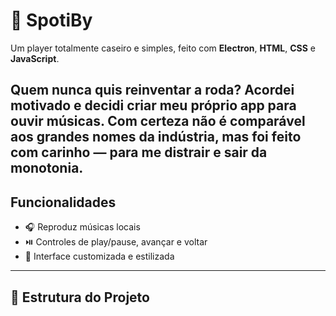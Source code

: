 # 🎵 SpotiBy

Um player totalmente caseiro e simples, feito com **Electron**, **HTML**, **CSS** e **JavaScript**.

Quem nunca quis reinventar a roda? Acordei motivado e decidi criar meu próprio app para ouvir músicas. Com certeza não é comparável aos grandes nomes da indústria, mas foi feito com carinho — para me distrair e sair da monotonia.
------------------------------------------------

##  Funcionalidades

- 🎧 Reproduz músicas locais  
- ⏯️ Controles de play/pause, avançar e voltar  
- 📀 Interface customizada e estilizada  

------------------------------------------------

## 🧩 Estrutura do Projeto

